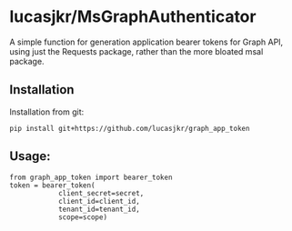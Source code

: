 # lucasjkr/MsGraphAuthenticator

A simple function for generation application bearer tokens for Graph API, using just the Requests package, rather than the more bloated msal package.

## Installation

Installation from git:

    pip install git+https://github.com/lucasjkr/graph_app_token


## Usage:
    from graph_app_token import bearer_token
    token = bearer_token(
                client_secret=secret, 
                client_id=client_id,
                tenant_id=tenant_id, 
                scope=scope)
